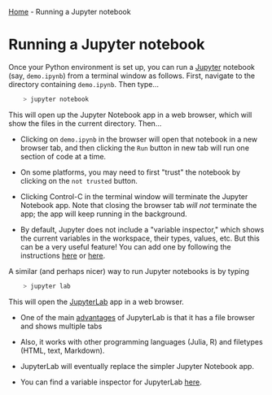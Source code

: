 [Home](../sequence.md) - Running a Jupyter notebook

# Running a Jupyter notebook

Once your Python environment is set up, you can run a [Jupyter](https://jupyter-notebook-beginner-guide.readthedocs.io/en/latest/what_is_jupyter.html) notebook (say, `demo.ipynb`) from a terminal window as follows.
First, navigate to the directory containing `demo.ipynb`.  Then type...
~~~bash
    > jupyter notebook
~~~
This will open up the Jupyter Notebook app in a web browser, which will show the files in the current directory.
Then...

* Clicking on `demo.ipynb` in the browser will open that notebook in a new browser tab, and then clicking the `Run` button in new tab will run one section of code at a time.

* On some platforms, you may need to first "trust" the notebook by clicking on the `not trusted` button.

* Clicking Control-C in the terminal window will terminate the Jupyter Notebook app.  Note that closing the browser tab _will not_ terminate the app; the app will keep running in the background.

* By default, Jupyter does not include a "variable inspector," which shows the current variables in the workspace, their types, values, etc.  But this can be a very useful feature!  You can add one by following the instructions 
[here](https://jupyter-contrib-nbextensions.readthedocs.io/en/latest/nbextensions/varInspector/README.html)
or 
[here](https://stackoverflow.com/questions/37718907/variable-explorer-in-jupyter-notebook).

A similar (and perhaps nicer) way to run Jupyter notebooks is by typing
~~~bash
    > jupyter lab
~~~

This will open the [JupyterLab](https://jupyterlab.readthedocs.io/en/stable/getting_started/overview.html) app in a web browser. 

* One of the main [advantages](https://towardsdatascience.com/jupyter-lab-evolution-of-the-jupyter-notebook-5297cacde6b)  of JupyterLab is that it has a file browser and shows multiple tabs

* Also, it works with other programming languages (Julia, R) and filetypes (HTML, text, Markdown).

* JupyterLab will eventually replace the simpler Jupyter Notebook app.

* You can find a variable inspector for JupyterLab [here](https://github.com/lckr/jupyterlab-variableInspector).

<!--
Would be nice to get Jupyter working as a full-fledged IDE: 

https://towardsdatascience.com/jupyter-is-now-a-full-fledged-ide-c99218d33095

but this requires the xeus-python kernel, which seems incompatible with matplotlib.  Here is an evolving bug report...

https://github.com/jupyter-xeus/xeus-python/issues/224
-->
